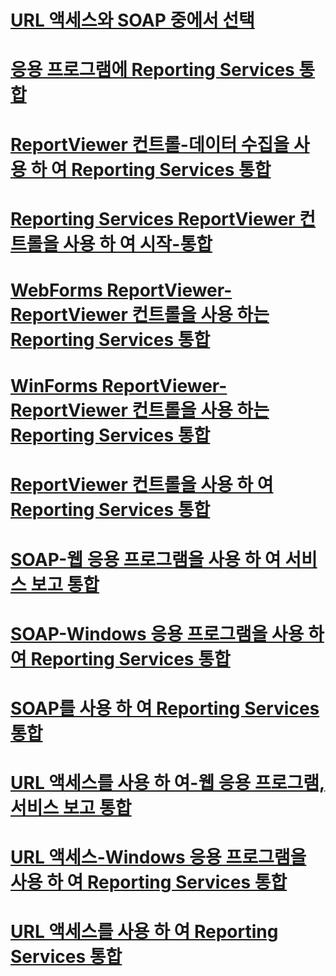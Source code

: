 # [URL 액세스와 SOAP 중에서 선택](choosing-between-url-access-and-soap.md)
# [응용 프로그램에 Reporting Services 통합](integrating-reporting-services-into-applications.md)
# [ReportViewer 컨트롤-데이터 수집을 사용 하 여 Reporting Services 통합](integrating-reporting-services-using-reportviewer-controls-data-collection.md)
# [Reporting Services ReportViewer 컨트롤을 사용 하 여 시작-통합](integrating-reporting-services-using-reportviewer-controls-get-started.md)
# [WebForms ReportViewer-ReportViewer 컨트롤을 사용 하는 Reporting Services 통합](using-the-webforms-reportviewer-control.md)
# [WinForms ReportViewer-ReportViewer 컨트롤을 사용 하는 Reporting Services 통합](using-the-winforms-reportviewer-control.md)
# [ReportViewer 컨트롤을 사용 하 여 Reporting Services 통합](integrating-reporting-services-using-reportviewer-controls.md)
# [SOAP-웹 응용 프로그램을 사용 하 여 서비스 보고 통합](integrating-reporting-services-using-soap-web-application.md)
# [SOAP-Windows 응용 프로그램을 사용 하 여 Reporting Services 통합](integrating-reporting-services-using-soap-windows-application.md)
# [SOAP를 사용 하 여 Reporting Services 통합](integrating-reporting-services-using-soap.md)
# [URL 액세스를 사용 하 여-웹 응용 프로그램, 서비스 보고 통합](integrating-reporting-services-using-url-access-web-application.md)
# [URL 액세스-Windows 응용 프로그램을 사용 하 여 Reporting Services 통합](integrating-reporting-services-using-url-access-windows-application.md)
# [URL 액세스를 사용 하 여 Reporting Services 통합](integrating-reporting-services-using-url-access.md)
